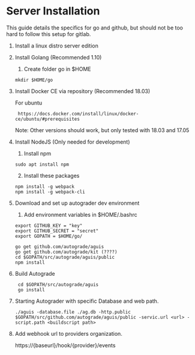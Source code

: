 # Server Installation

This guide details the specifics for go and github, but should not be too hard to follow this setup for gitlab.

1. Install a linux distro server edition
2. Install Golang (Recommended 1.10)
    1. Create folder go in $HOME
    ```
    mkdir $HOME/go
    ```

3. Install Docker CE via repository (Recommended 18.03)
    
    For ubuntu 
        
        https://docs.docker.com/install/linux/docker-ce/ubuntu/#prerequisites

    Note:
        Other versions should work, but only tested with 18.03 and 17.05

4. Install NodeJS (Only needed for development)
   
    1. Install npm
    ```
    sudo apt install npm
    ```
    2. Install these packages
    ```
    npm install -g webpack
    npm install -g webpack-cli
    ```

5. Download and set up autograder dev environment
    1. Add environment variables in $HOME/.bashrc
    ```
    export GITHUB_KEY = "key"
    export GITHUB_SECRET = "secret"
    export GOPATH = $HOME/go/
    ```
    ``` 
    go get github.com/autograde/aguis
    go get github.com/autograde/kit (????) 
    cd $GOPATH/src/autograde/aguis/public
    npm install
    ```
6. Build Autograde
    ```
     cd $GOPATH/src/autograde/aguis
     go install
    ```

7. Starting Autograder with specific Database and web path.
    ```
    ./aguis -database.file ./ag.db -http.public $GOPATH/src/github.com/autograde/aguis/public -servic.url <url> -script.path <buildscript path>
    ```

8. Add webhook url to providers organization.

    https://{baseurl}/hook/{provider}/events

